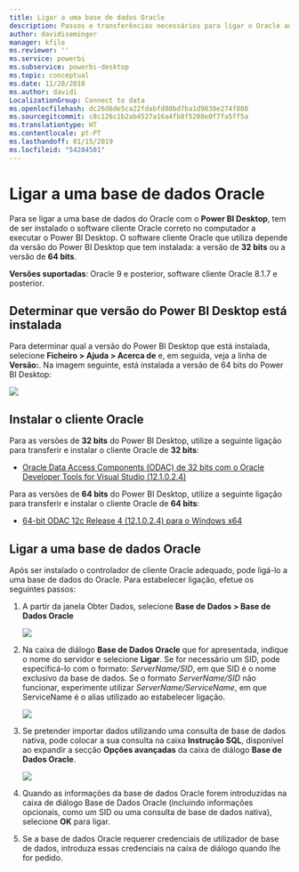 ```yaml
---
title: Ligar a uma base de dados Oracle
description: Passos e transferências necessários para ligar o Oracle ao Power BI Desktop
author: davidiseminger
manager: kfile
ms.reviewer: ''
ms.service: powerbi
ms.subservice: powerbi-desktop
ms.topic: conceptual
ms.date: 11/28/2018
ms.author: davidi
LocalizationGroup: Connect to data
ms.openlocfilehash: dc26d6de5ca22fdabfd80bd7ba1d9830e274f808
ms.sourcegitcommit: c8c126c1b2ab4527a16a4fb8f5208e0f7fa5ff5a
ms.translationtype: HT
ms.contentlocale: pt-PT
ms.lasthandoff: 01/15/2019
ms.locfileid: "54284501"
---
```

# <a name="connect-to-an-oracle-database"></a>Ligar a uma base de dados Oracle
Para se ligar a uma base de dados do Oracle com o **Power BI Desktop**, tem de ser instalado o software cliente Oracle correto no computador a executar o Power BI Desktop. O software cliente Oracle que utiliza depende da versão do Power BI Desktop que tem instalada: a versão de **32 bits** ou a versão de **64 bits**.

**Versões suportadas**: Oracle 9 e posterior, software cliente Oracle 8.1.7 e posterior.

## <a name="determining-which-version-of-power-bi-desktop-is-installed"></a>Determinar que versão do Power BI Desktop está instalada
Para determinar qual a versão do Power BI Desktop que está instalada, selecione **Ficheiro > Ajuda > Acerca de** e, em seguida, veja a linha de **Versão:**. Na imagem seguinte, está instalada a versão de 64 bits do Power BI Desktop:

![](media/desktop-connect-oracle-database/connect-oracle-database_1.png)

## <a name="installing-the-oracle-client"></a>Instalar o cliente Oracle
Para as versões de **32 bits** do Power BI Desktop, utilize a seguinte ligação para transferir e instalar o cliente Oracle de **32 bits**:

* [Oracle Data Access Components (ODAC) de 32 bits com o Oracle Developer Tools for Visual Studio (12.1.0.2.4)](http://www.oracle.com/technetwork/topics/dotnet/utilsoft-086879.html)

Para as versões de **64 bits** do Power BI Desktop, utilize a seguinte ligação para transferir e instalar o cliente Oracle de **64 bits**:

* [64-bit ODAC 12c Release 4 (12.1.0.2.4) para o Windows x64](http://www.oracle.com/technetwork/database/windows/downloads/index-090165.html)

## <a name="connect-to-an-oracle-database"></a>Ligar a uma base de dados Oracle
Após ser instalado o controlador de cliente Oracle adequado, pode ligá-lo a uma base de dados do Oracle. Para estabelecer ligação, efetue os seguintes passos:

1. A partir da janela Obter Dados, selecione **Base de Dados > Base de Dados Oracle**
   
   ![](media/desktop-connect-oracle-database/connect-oracle-database_2.png)
2. Na caixa de diálogo **Base de Dados Oracle** que for apresentada, indique o nome do servidor e selecione **Ligar**. Se for necessário um SID, pode especificá-lo com o formato: *ServerName/SID*, em que SID é o nome exclusivo da base de dados. Se o formato *ServerName/SID* não funcionar, experimente utilizar *ServerName/ServiceName*, em que ServiceName é o alias utilizado ao estabelecer ligação.
   
   ![](media/desktop-connect-oracle-database/connect-oracle-database_3.png)
3. Se pretender importar dados utilizando uma consulta de base de dados nativa, pode colocar a sua consulta na caixa **Instrução SQL**, disponível ao expandir a secção **Opções avançadas** da caixa de diálogo **Base de Dados Oracle**.
   
   ![](media/desktop-connect-oracle-database/connect-oracle-database_4.png)
4. Quando as informações da base de dados Oracle forem introduzidas na caixa de diálogo Base de Dados Oracle (incluindo informações opcionais, como um SID ou uma consulta de base de dados nativa), selecione **OK** para ligar.
5. Se a base de dados Oracle requerer credenciais de utilizador de base de dados, introduza essas credenciais na caixa de diálogo quando lhe for pedido.

